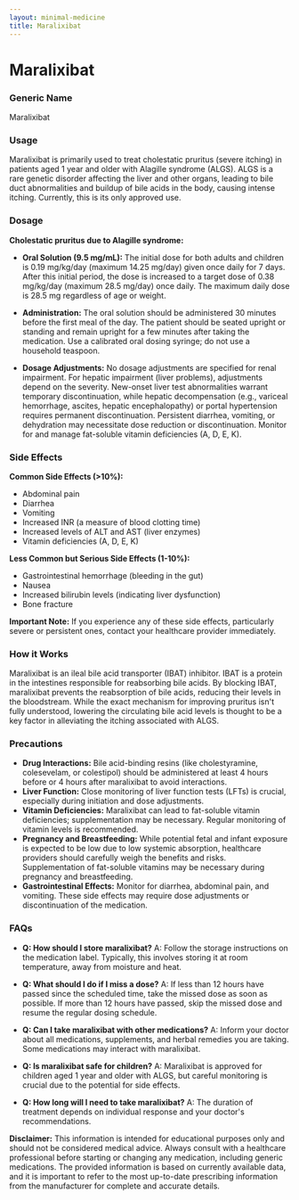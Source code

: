 ```yaml
---
layout: minimal-medicine
title: Maralixibat
---
```


# Maralixibat
### Generic Name
Maralixibat

### Usage
Maralixibat is primarily used to treat cholestatic pruritus (severe itching) in patients aged 1 year and older with Alagille syndrome (ALGS).  ALGS is a rare genetic disorder affecting the liver and other organs, leading to bile duct abnormalities and buildup of bile acids in the body, causing intense itching.  Currently, this is its only approved use.

### Dosage

**Cholestatic pruritus due to Alagille syndrome:**

* **Oral Solution (9.5 mg/mL):**  The initial dose for both adults and children is 0.19 mg/kg/day (maximum 14.25 mg/day) given once daily for 7 days.  After this initial period, the dose is increased to a target dose of 0.38 mg/kg/day (maximum 28.5 mg/day) once daily.  The maximum daily dose is 28.5 mg regardless of age or weight.

* **Administration:**  The oral solution should be administered 30 minutes before the first meal of the day. The patient should be seated upright or standing and remain upright for a few minutes after taking the medication.  Use a calibrated oral dosing syringe; do not use a household teaspoon.

* **Dosage Adjustments:**  No dosage adjustments are specified for renal impairment.  For hepatic impairment (liver problems), adjustments depend on the severity.  New-onset liver test abnormalities warrant temporary discontinuation, while hepatic decompensation (e.g., variceal hemorrhage, ascites, hepatic encephalopathy) or portal hypertension requires permanent discontinuation.  Persistent diarrhea, vomiting, or dehydration may necessitate dose reduction or discontinuation.  Monitor for and manage fat-soluble vitamin deficiencies (A, D, E, K).

### Side Effects

**Common Side Effects (>10%):**

* Abdominal pain
* Diarrhea
* Vomiting
* Increased INR (a measure of blood clotting time)
* Increased levels of ALT and AST (liver enzymes)
* Vitamin deficiencies (A, D, E, K)

**Less Common but Serious Side Effects (1-10%):**

* Gastrointestinal hemorrhage (bleeding in the gut)
* Nausea
* Increased bilirubin levels (indicating liver dysfunction)
* Bone fracture

**Important Note:**  If you experience any of these side effects, particularly severe or persistent ones, contact your healthcare provider immediately.


### How it Works

Maralixibat is an ileal bile acid transporter (IBAT) inhibitor.  IBAT is a protein in the intestines responsible for reabsorbing bile acids. By blocking IBAT, maralixibat prevents the reabsorption of bile acids, reducing their levels in the bloodstream.  While the exact mechanism for improving pruritus isn't fully understood, lowering the circulating bile acid levels is thought to be a key factor in alleviating the itching associated with ALGS.

### Precautions

* **Drug Interactions:** Bile acid-binding resins (like cholestyramine, colesevelam, or colestipol) should be administered at least 4 hours before or 4 hours after maralixibat to avoid interactions.
* **Liver Function:**  Close monitoring of liver function tests (LFTs) is crucial, especially during initiation and dose adjustments.
* **Vitamin Deficiencies:**  Maralixibat can lead to fat-soluble vitamin deficiencies; supplementation may be necessary.  Regular monitoring of vitamin levels is recommended.
* **Pregnancy and Breastfeeding:**  While potential fetal and infant exposure is expected to be low due to low systemic absorption, healthcare providers should carefully weigh the benefits and risks.  Supplementation of fat-soluble vitamins may be necessary during pregnancy and breastfeeding.
* **Gastrointestinal Effects:** Monitor for diarrhea, abdominal pain, and vomiting.  These side effects may require dose adjustments or discontinuation of the medication.


### FAQs

* **Q: How should I store maralixibat?** A: Follow the storage instructions on the medication label.  Typically, this involves storing it at room temperature, away from moisture and heat.

* **Q: What should I do if I miss a dose?** A:  If less than 12 hours have passed since the scheduled time, take the missed dose as soon as possible. If more than 12 hours have passed, skip the missed dose and resume the regular dosing schedule.

* **Q: Can I take maralixibat with other medications?** A: Inform your doctor about all medications, supplements, and herbal remedies you are taking.  Some medications may interact with maralixibat.

* **Q:  Is maralixibat safe for children?** A: Maralixibat is approved for children aged 1 year and older with ALGS, but careful monitoring is crucial due to the potential for side effects.

* **Q:  How long will I need to take maralixibat?** A: The duration of treatment depends on individual response and your doctor's recommendations.


**Disclaimer:** This information is intended for educational purposes only and should not be considered medical advice. Always consult with a healthcare professional before starting or changing any medication, including generic medications.  The provided information is based on currently available data, and it is important to refer to the most up-to-date prescribing information from the manufacturer for complete and accurate details.
